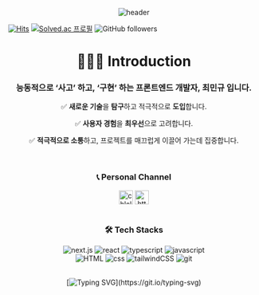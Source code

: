 <div align="center">

![header](https://capsule-render.vercel.app/api?type=waving&color=gradient&height=250&section=header&text=Welcome!🌱&desc=This%20is%20ChoiMinKyu's%20Github.&fontSize=70&descSize=35&animation=fadeIn&fontAlign=40&fontAlignY=33)

</div>

[![Hits](https://hits.seeyoufarm.com/api/count/incr/badge.svg?url=https%3A%2F%2Fgithub.com%2Ftakealittletime&count_bg=%231E90FF&title_bg=%23414756&icon=github.svg&icon_color=%23E7E7E7&title=hits&edge_flat=false)](https://hits.seeyoufarm.com)
[![Solved.ac
프로필](http://mazassumnida.wtf/api/mini/generate_badge?boj=chlalsrb116)](https://solved.ac/chlalsrb116)
![GitHub followers](https://img.shields.io/github/followers/takealittletime?style=flat&labelColor=%23414756&color=%232CC194)



<div align="center">

# 👨🏼‍💻 Introduction
### 능동적으로 **‘사고’** 하고, **‘구현’** 하는 **프론트엔드 개발자**, **최민규** 입니다.

✅ **새로운 기술**을 **탐구**하고 적극적으로 **도입**합니다.

✅ **사용자 경험**을 **최우선**으로 고려합니다.

✅ **적극적으로 소통**하고, 프로젝트를 매끄럽게 이끌어 가는데 집중합니다.

<br>

### 📞 Personal Channel

<div style="display: flex; flex-direction: row; justify-content: center; align-items: center;">
  
 <a href="mailto:chlalsrb118@gmail.com">
      <img
        style="height: 28px;" 
       src="https://img.shields.io/badge/Gmail-D14836?style=for-the-badge&logo=gmail&logoColor=white"
        alt="chlalsrb118@gmail.com"
      /></a>
&nbsp;
<a href="https://velog.io/@takealittletime/">
      <img 
        style="height: 28px;"
        src="https://img.shields.io/badge/Blog-11B48A?style=flat-square&logo=Vimeo&logoColor=white&link=https://velog.io/@takealittletime"
        alt="https://velog.io/takealittletime"
        />
</a>

</div>



<br>


### 🛠️ Tech Stacks

<img src="https://img.shields.io/badge/Next.js-000?logo=nextdotjs&logoColor=fff&style=for-the-badge" alt="next.js"/>
<img src="https://img.shields.io/badge/React-20232A?style=for-the-badge&logo=react&logoColor=61DAFB" alt="react"/>
<img src="https://img.shields.io/badge/TypeScript-007ACC?style=for-the-badge&logo=typescript&logoColor=white" alt="typescript" />
<img src="https://img.shields.io/badge/JavaScript-F7DF1E?style=for-the-badge&logo=JavaScript&logoColor=white" alt="javascript"/>

<br>

<img src="https://img.shields.io/badge/HTML-239120?style=for-the-badge&logo=html5&logoColor=white" alt="HTML"/>
<img src="https://img.shields.io/badge/CSS-239120?&style=for-the-badge&logo=css3&logoColor=white" alt="css"/>
<img src="https://img.shields.io/badge/Tailwind_CSS-38B2AC?style=for-the-badge&logo=tailwind-css&logoColor=white" alt="tailwindCSS"/>
<img src="https://img.shields.io/badge/GIT-E44C30?style=for-the-badge&logo=git&logoColor=white" alt="git"/>


<br>
<br>

<!--[![Ashutosh's github activity graph](https://github-readme-activity-graph.vercel.app/graph?username=takealittletime&theme=react-dark)](https://github.com/ashutosh00710/github-readme-activity-graph)-->

[![Typing SVG](https://readme-typing-svg.demolab.com?font=Fira+Code&weight=500&size=30&letterSpacing=0.1px&duration=2000&pause=10000&color=FFFF00&center=true&vCenter=true&width=700&height=70&lines=Hello%F0%9F%96%90%F0%9F%8F%BC+Thank+you+for+comming!)](https://git.io/typing-svg)

</div>
